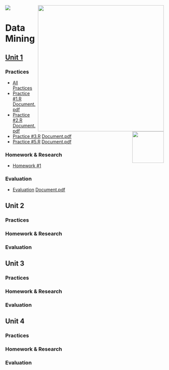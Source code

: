 <img src="https://user-images.githubusercontent.com/38325865/111556068-50a3a480-874f-11eb-8228-91fdff8844be.jpg" width = "400" align="right">
<img src="https://user-images.githubusercontent.com/38325865/111556054-4a152d00-874f-11eb-8316-4b185ca86fdf.png" width "90">

# Data Mining <img src="https://user-images.githubusercontent.com/38325865/111557112-a7aa7900-8751-11eb-90ff-5fec450d97d2.jpg" width="100" align="right">




## [Unit 1](https://github.com/vcesar454/Data_Mining/tree/Unit_1)
### Practices
- [All Practices](https://github.com/vcesar454/Data_Mining/tree/Unit_1/Practices) <br>
- [Practice #1.R](https://github.com/vcesar454/Data_Mining/blob/Unit_1/Practices/Practice_1.R) [Document.pdf](https://github.com/vcesar454/Data_Mining/blob/Unit_1/Practices/Practice%201.pdf)
- [Practice #2.R](https://github.com/vcesar454/Data_Mining/blob/Unit_1/Practices/Practice_2.R) [Document.pdf](https://github.com/vcesar454/Data_Mining/blob/Unit_1/Practices/Practice%202.pdf)
- [Practice #3.R](https://github.com/vcesar454/Data_Mining/blob/Unit_1/Practices/Practice_3.R) [Document.pdf](https://github.com/vcesar454/Data_Mining/blob/Unit_1/Practices/Practice%203.pdf)
- [Practice #5.R](https://github.com/vcesar454/Data_Mining/blob/Unit_1/Practices/Practice_5.R) [Document.pdf](https://github.com/vcesar454/Data_Mining/blob/Unit_1/Practices/Practice%205.pdf)
### Homework & Research
- [Homework #1](https://github.com/vcesar454/Data_Mining/blob/Unit_1/Homework%20%26%20Research/Homework_1_Questionnaire.pdf)
### Evaluation
- [Evaluation](https://github.com/vcesar454/Data_Mining/blob/Unit_1/Evaluations/Exam.R) [Document.pdf](https://github.com/vcesar454/Data_Mining/blob/Unit_1/Evaluations/Evaluative%20practice.pdf)

## Unit 2
### Practices
### Homework & Research
### Evaluation

## Unit 3
### Practices
### Homework & Research
### Evaluation

## Unit 4
### Practices
### Homework & Research
### Evaluation
